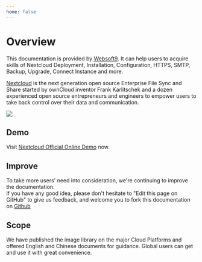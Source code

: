 ```yaml
---
home: false
---
```


# Overview

This documentation is provided by [Websoft9](https://www.websoft9.com/). It can help users to acquire skills of Nextcloud Deployment, Installation, Configuration, HTTPS, SMTP, Backup, Upgrade, Connect Instance and more.

[Nextcloud](https://nextcloud.com)  is the next generation open source Enterprise File Sync and Share started by ownCloud inventor Frank Karlitschek and a dozen experienced open source entrepreneurs and engineers to empower users to take back control over their data and communication.

![](https://libs.websoft9.com/Websoft9/DocsPicture/zh/nextcloud/nextcloud-gui-websoft9.png)

## Demo

Visit [Nextcloud Official Online Demo](https://try.nextcloud.com/) now.

## Improve

To take more users' need into consideration, we're continuing to improve the documentation.  
If you have any good idea, please don't hesitate to "Edit this page on GitHub" to give us feedback, and welcome you to fork this documentation on [Github](https://github.com/Websoft9/ansible-nextcloud)

## Scope

We have published the image library on the major Cloud Platforms and offered English and Chinese documents for guidance. Global users can get and use it with great convenience.